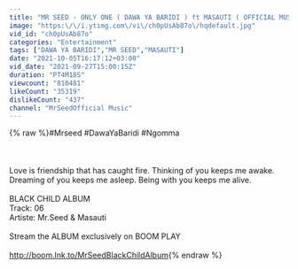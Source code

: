 ```yaml
---
title: "MR SEED - ONLY ONE ( DAWA YA BARIDI ) ft MASAUTI ( OFFICIAL MUSIC VIDEO)."
image: "https:\/\/i.ytimg.com\/vi\/ch0pUsAb87o\/hqdefault.jpg"
vid_id: "ch0pUsAb87o"
categories: "Entertainment"
tags: ["DAWA YA BARIDI","MR SEED","MASAUTI"]
date: "2021-10-05T16:17:12+03:00"
vid_date: "2021-09-27T15:00:15Z"
duration: "PT4M18S"
viewcount: "810481"
likeCount: "35319"
dislikeCount: "437"
channel: "MrSeedOfficial Music"
---
```

{% raw %}#Mrseed #DawaYaBaridi #Ngomma<br /><br /><br /><br />Love is friendship that has caught fire. Thinking of you keeps me awake. Dreaming of you keeps me asleep. Being with you keeps me alive.<br /><br />BLACK CHILD ALBUM<br />Track: 06<br />Artiste: Mr.Seed &amp; Masauti<br /><br />Stream the ALBUM exclusively on BOOM PLAY<br /><br /><a rel="nofollow" target="blank" href="http://boom.lnk.to/MrSeedBlackChildAlbum">http://boom.lnk.to/MrSeedBlackChildAlbum</a>{% endraw %}
